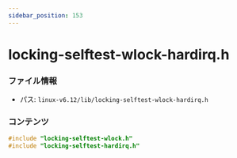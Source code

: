 ```yaml
---
sidebar_position: 153
---
```

# locking-selftest-wlock-hardirq.h

### ファイル情報

- パス: `linux-v6.12/lib/locking-selftest-wlock-hardirq.h`

### コンテンツ

```h
#include "locking-selftest-wlock.h"
#include "locking-selftest-hardirq.h"

```
